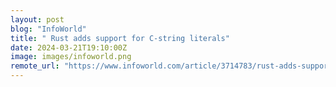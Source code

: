 ```yaml
---
layout: post
blog: "InfoWorld"
title: " Rust adds support for C-string literals"
date: 2024-03-21T19:10:00Z
image: images/infoworld.png
remote_url: "https://www.infoworld.com/article/3714783/rust-adds-support-for-c-string-literals.html#tk.rss_applicationdevelopment"
---
```

